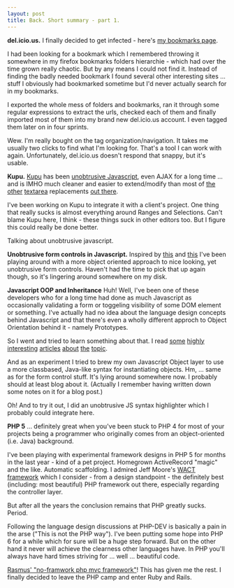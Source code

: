 ```yaml
--- 
layout: post
title: Back. Short summary - part 1.
---
```

<p><strong>del.icio.us.</strong> I finally decided to get infected - here's
<a href="http://del.icio.us/svenfuchs">my bookmarks page</a>.</p>

<p>I had been looking for a bookmark which I remembered throwing it somewhere in my firefox bookmarks folders
hierarchie - which had over the time grown really chaotic. But by any means I could not find it.
Instead of finding the badly needed bookmark I found several other interesting
sites ... stuff I obviously had bookmarked sometime but I'd never actually search for
in my bookmarks.</p>

<p>I exported the whole mess of folders and bookmarks, ran it through some regular expressions to
extract the urls, checked each of them and finally imported most of them into my brand new del.icio.us
account. I even tagged them later on in four sprints.</p>

<p>Wew. I'm really bought on the tag organization/navigation. It takes me usually two clicks to
find what I'm looking for. That's a tool I can work with again. Unfortunately, del.icio.us
doesn't respond that snappy, but it's usable.</p>

<p><strong>Kupu.</strong> <a href="http://kupu.oscom.org/">Kupu</a> has been
<a href="http://www.onlinetools.org/articles/unobtrusivejavascript/">unobtrusive Javascript</a>,
even AJAX for a long time ... and is IMHO much cleaner and easier to extend/modify than most of
<a href="http://www.fckeditor.net">the</a>
<a href="http://xinha.python-hosting.com/">other</a>
<a href="http://tinymce.moxiecode.com/">textarea</a> replacements
<a href="http://www.htmlarea.com/">out there</a>.</p>

<p>I've been working on Kupu to integrate it with a client's project. One thing that really sucks
is almost everything around Ranges and Selections. Can't blame Kupu here, I think -
these things suck in other editors too. But I figure this could really be done better.</p>

<p>Talking about unobtrusive javascript.</p>

<p><strong>Unobtrusive form controls in Javascript.</strong> Inspired by
<a href="http://www.badboy.ro/articles/2005-07-23/index.php">this</a> and
<a href="http://easy-designs.net/articles/replaceSelect2/">this</a> I've
been playing around with a more object oriented approach to nice looking, yet unobtrusive form
controls. Haven't had the time to pick that up again though, so it's lingering around somewhere
on my disk.</p>

<p><strong>Javascript OOP and Inheritance</strong> Huh! Well, I've been one of these developers who for a long time had done as
much Javascript as occasionally validating a form or toggeling visibility of some DOM element
or something. I've actually had no idea about the language design concepts behind Javascript and
that there's even a wholly different approch to Object Orientation behind it - namely Prototypes.</p>

<p>So I went and tried to learn something about that.
I read
<a href="http://www.cs.rit.edu/~atk/JavaScript/manuals/jsobj/">some</a>
<a href="http://www.coolpage.com/developer/javascript/Correct%20OOP%20for%20Javascript.html">highly</a>
<a href="http://dean.edwards.name/weblog/2006/03/base/">interesting</a>
<a href="http://phrogz.net/JS/Classes/OOPinJS2.html">articles</a>
<a href="http://www.sitepoint.com/article/javascript-objects">about</a>
<a href="http://www.crockford.com/javascript/inheritance.html">the</a>
<a href="http://www.crockford.com/javascript/private.html">topic</a>.

And as an experiment I tried to brew my own Javascript Object layer to use a more classbased, Java-like
syntax for instantiating objects. Hm, ... same as for the form control stuff. It's lying around somewhere now. I probably should at least blog about it. (Actually I remember having written down some notes on it for a blog post.)</p>

<p>Oh! And to try it out, I did an unobtrusive JS syntax highlighter which I probably could integrate
here.</p>

<p><strong>PHP 5</strong> ... definitely great when you've been stuck to PHP 4 for most of your
projects being a programmer who originally comes from an object-oriented (i.e. Java) background.</p>

<p>I've been playing with experimental framework designs in PHP 5 for months in the last year - kind
of a pet project. Homegrown ActiveRecord "magic" and the like. Automatic scaffolding. I admired
Jeff Moore's <a href="http://www.phpwact.org/">WACT framework</a> which I consider - from a design standpoint - the definitely best (including: most beautiful) PHP framework out there, especially regarding the controller layer.</p>

<p>But after all the years the conclusion remains that PHP greatly sucks. Period.</p>

<p>Following the language design discussions at PHP-DEV is basically a pain in the arse ("This is not the PHP way"). I've been putting some hope into PHP 6 for a while which for sure will be a huge step forward. But on the other hand it never will achieve the clearness other languages have. In PHP you'll always have hard times striving for ... well ... beautiful code.</p>

<p><a href="http://toys.lerdorf.com/archives/38-The-no-framework-PHP-MVC-framework.html">Rasmus' 
"no-framwork php mvc framework"</a>! This has given me the rest. I finally decided to leave the PHP
camp and enter Ruby and Rails.</p>
